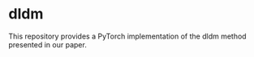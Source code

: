 # dldm
This repository provides a PyTorch implementation of the dldm method presented in our paper.
